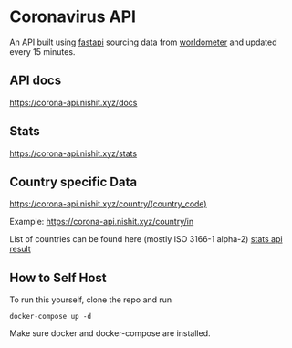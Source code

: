 # Coronavirus API

An API built using [fastapi](https://github.com/tiangolo/fastapi) sourcing data from [worldometer](https://www.worldometers.info/coronavirus/) and updated every 15 minutes.

## API docs 
https://corona-api.nishit.xyz/docs

## Stats
https://corona-api.nishit.xyz/stats

## Country specific Data
https://corona-api.nishit.xyz/country/(country_code)

Example: https://corona-api.nishit.xyz/country/in

List of countries can be found here (mostly ISO 3166-1 alpha-2) [stats api result](https://github.com/ryux00/coronavirus_api/blob/master/app/countries.py)


## How to Self Host
To run this yourself, clone the repo and run

``` 
docker-compose up -d
```

Make sure docker and docker-compose are installed.
